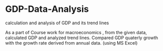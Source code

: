 # GDP-Data-Analysis
calculation and analysis of GDP and its trend lines

As a part of Course work for macroeconomics , from the given data, calculated GDP and analyzed trend lines. 
Compared GDP quaterly growth with the growth rate derived from annual data. (using MS Excel)
